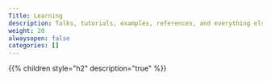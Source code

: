 ```yaml
---
Title: Learning
description: Talks, tutorials, examples, references, and everything else you need to understand the project and navigate the space around it.
weight: 20
alwaysopen: false
categories: []
---
```


{{% children style="h2" description="true" %}}